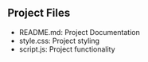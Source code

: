 
## Project Files
- README.md: Project Documentation
- style.css: Project styling
- script.js: Project functionality
